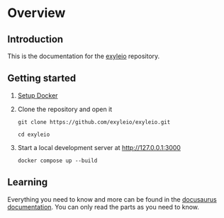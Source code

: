 # Overview

## Introduction

This is the documentation for the
[exyleio](https://github.com/exyleio/exyleio)
repository.

## Getting started

1. [Setup Docker](/docs/contribution-guides/developers/docker)

2. Clone the repository and open it

   ```
   git clone https://github.com/exyleio/exyleio.git
   ```

   ```
   cd exyleio
   ```

3. Start a local development server at http://127.0.0.1:3000

   ```
   docker compose up --build
   ```

## Learning

Everything you need to know and more can be found in the
[docusaurus documentation](https://docusaurus.io/docs/next). You can only read
the parts as you need to know.
